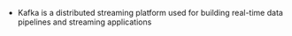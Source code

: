 - Kafka is a distributed streaming platform used for building real-time data pipelines and streaming applications